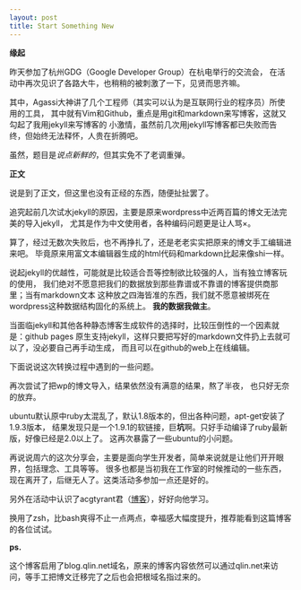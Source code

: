 ```yaml
---
layout: post
title: Start Something New
---
```


**缘起**

昨天参加了杭州GDG（Google Developer Group）在杭电举行的交流会，
在活动中再次见识了各路大牛，也稍稍的被刺激了一下，见贤而思齐嘛。

其中，Agassi大神讲了几个工程师（其实可以认为是互联网行业的程序员）所使用的工具，
其中就有Vim和Github，重点是用git和markdown来写博客，这就又勾起了我用jekyll来写博客的
小激情，虽然前几次用jekyll写博客都已失败而告终，但始终无法释怀，人贵在折腾吧。

虽然，题目是*说点新鲜的*，但其实免不了老调重弹。

**正文**

说是到了正文，但这里也没有正经的东西，随便扯扯罢了。

追究起前几次试水jekyll的原因，主要是原来wordpress中近两百篇的博文无法完美的导入jekyll，
尤其是作为中文使用者，各种编码问题更是让人骂×。

算了，经过无数次失败后，也不再挣扎了，还是老老实实把原来的博文手工编辑进来吧。
毕竟原来用富文本编辑器生成的html代码和markdown比起来像shi一样。

说起jekyll的优越性，可能就是比较适合吾等控制欲比较强的人，当有独立博客玩的使用，
我们绝对不愿意把我们的数据放到那些靠谱或不靠谱的博客提供商那里；当有markdown文本
这种放之四海皆准的东西，我们就不愿意被绑死在wordpress这种数据结构固化的系统上。
**我的数据我做主**。

当面临jekyll和其他各种静态博客生成软件的选择时，比较压倒性的一个因素就是：github pages
原生支持jekyll，这样只要把写好的markdown文件扔上去就可以了，没必要自己再手动生成，
而且可以在github的web上在线编辑。

下面说说这次转换过程中遇到的一些问题。

再次尝试了把wp的博文导入，结果依然没有满意的结果，熬了半夜，
也只好无奈的放弃。

ubuntu默认原中ruby太混乱了，默认1.8版本的，但出各种问题，apt-get安装了1.9.3版本，
结果发现只是一个1.9.1的软链接，巨**坑**啊。只好手动编译了ruby最新版，好像已经是2.0以上了。
这再次暴露了一些ubuntu的小问题。

再说说周六的这次分享会，主要是面向学生开发者，简单来说就是让他们开开眼界，包括理念、工具等等。
很多也都是当初我在工作室的时候推动的一些东西，现在离开了，后继无人了。这类活动多参加一点还是好的。

另外在活动中认识了acgtyrant君（[博客](http://acgtyrant.com)），好好向他学习。

换用了zsh，比bash爽得不止一点两点，幸福感大幅度提升，推荐能看到这篇博客的各位试试。

**ps.**

这个博客启用了blog.qlin.net域名，原来的博客内容依然可以通过qlin.net来访问，等手工把博文迁移完了之后也会把根域名指过来的。

